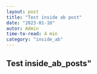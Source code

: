 ```yaml
---
layout: post
title: "Test inside ab post"
date: "2023-01-10"
autor: Admin
time-to-read: 4 min
category: "inside_ab"
---
```


## Test inside_ab_posts"
